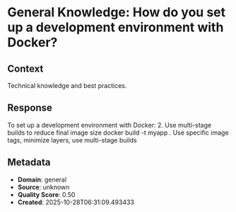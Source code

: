 # General Knowledge: How do you set up a development environment with Docker?

## Context
Technical knowledge and best practices.

## Response
To set up a development environment with Docker: 2. Use multi-stage builds to reduce final image size docker build -t myapp . Use specific image tags, minimize layers, use multi-stage builds

## Metadata
- **Domain**: general
- **Source**: unknown
- **Quality Score**: 0.50
- **Created**: 2025-10-28T06:31:09.493433
